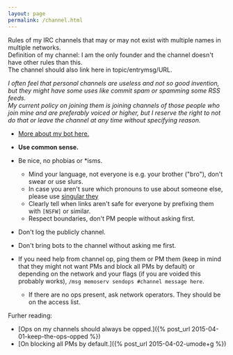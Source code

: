 ```yaml
---
layout: page
permalink: /channel.html
---
```


Rules of my IRC channels that may or may not exist with multiple names
in multiple networks.<br/>Definition of my channel: I am the only founder
and the channel doesn't have other rules than this.<br/>The channel should
also link here in topic/entrymsg/URL.

*I often feel that personal channels are useless and not so good invention,
but they might have some uses like commit spam or spamming some RSS feeds.
<br/>
My current policy on joining them is joining channels of those people who
join mine and are preferably voiced or higher, but I reserve the right to
not do that or leave the channel at any time without specifying reason.*

* [More about my bot here.](bot.html)

* **Use common sense.**
* Be nice, no phobias or \*isms.
    * Mind your language, not everyone is e.g. your brother ("bro"), don't
      swear or use slurs.
    * In case you aren't sure which pronouns to use about someone else,
      please use [singular they](https://en.wikipedia.org/wiki/Singular_they)
    * Clearly tell when links aren't safe for everyone by prefixing them
      with `[NSFW]` or similar.
    * Respect boundaries, don't PM people without asking first.
* Don't log the publicly channel.
* Don't bring bots to the channel without asking me first.
* If you need help from channel op, ping them or PM them (keep in mind that
  they might not want PMs and block all PMs by default) or depending on
  the network and your flags (if you are voided this probably works),
  `/msg memoserv sendops #channel message here`.
    * If there are no ops present, ask network operators. They should be
      on the access list.

Furher reading:

* [Ops on my channels should always be opped.]({% post_url 2015-04-01-keep-the-ops-opped %})
* [On blocking all PMs by default.]({% post_url 2015-04-02-umode+g %})
